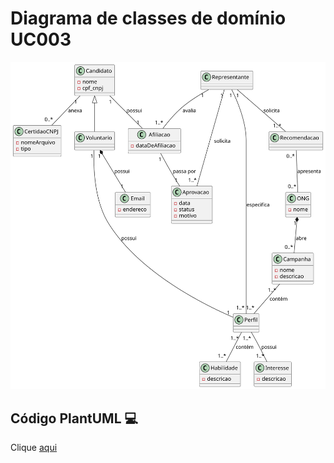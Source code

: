 # Diagrama de classes de domínio UC003

![Diagrama-de-classes-de-domínio](./img/uc003/diagrama-de-classes-dominio.svg)

## Código PlantUML 💻
Clique [aqui](./img/uc003/diagrama-de-classes-dominio.puml)